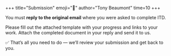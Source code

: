 +++
title="Submission"
emoji="🎉"
author="Tony Beaumont"
time=10
+++

You must **reply to the original email** where you were asked to complete ITD.

Please fill out the attached template with your progress and links to your work. Attach the completed document in your reply and send it to us.

✅ That’s all you need to do — we’ll review your submission and get back to you.
